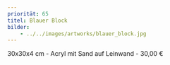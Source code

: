 ```yaml
---
priorität: 65
titel: Blauer Block
bilder:
    - ../../images/artworks/blauer_block.jpg
---
```


30x30x4 cm - Acryl mit Sand auf Leinwand - 30,00 €
